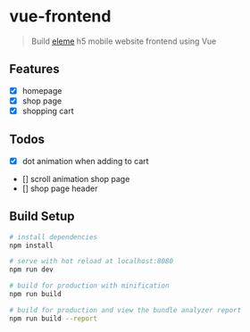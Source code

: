 # vue-frontend

> Build [eleme](https://h5.ele.me/) h5 mobile website frontend using Vue

## Features
- [x] homepage
- [x] shop page 
- [x] shopping cart

## Todos
- [x] dot animation when adding to cart
- [] scroll animation shop page
- [] shop page header

## Build Setup

``` bash
# install dependencies
npm install

# serve with hot reload at localhost:8080
npm run dev

# build for production with minification
npm run build

# build for production and view the bundle analyzer report
npm run build --report
```
